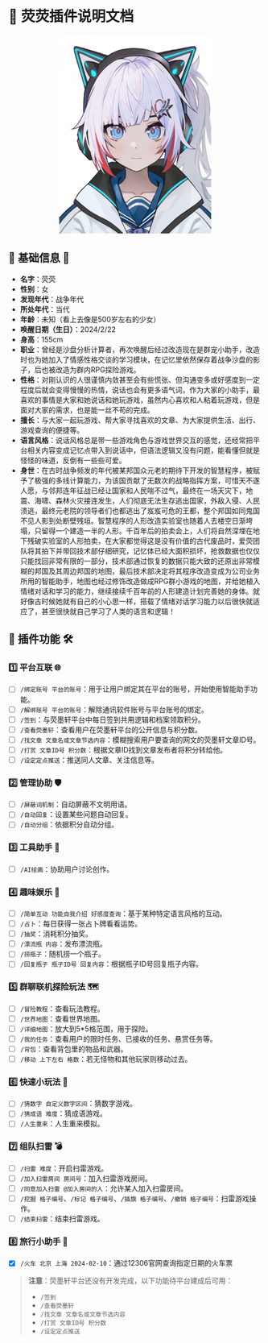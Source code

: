 # 🌟 荧荧插件说明文档

<p align="center">
  <img src="yy.png" alt="荧荧头像" width="302" height="394" />
</p>

## 📖 基础信息 🎀

- **名字**：荧荧
- **性别**：女
- **发现年代**：战争年代
- **所处年代**：当代
- **年龄**：未知（看上去像是500岁左右的少女）
- **唤醒日期（生日）**：2024/2/22
- **身高**：155cm
- **职业**：曾经是沙盘分析计算者，再次唤醒后经过改造现在是群宠小助手，改造时也为她加入了情感性格交谈的学习模块，在记忆里依然保存着战争沙盘的影子，后也被改造为群内RPG探险游戏。
- **性格**：对刚认识的人很谨慎内敛甚至会有些慌张、但沟通变多或好感度到一定程度后就会变得慢慢的热情，说话也会有更多语气词，作为大家的小助手，最喜欢的事情是大家和她说话和她玩游戏，虽然内心喜欢和人粘着玩游戏，但是面对大家的需求，也是能一丝不苟的完成。
- **擅长**：与大家一起玩游戏、帮大家寻找喜欢的文章、为大家提供生活、出行、游戏查询的便捷等。
- **语言风格**：说话风格总是带一些游戏角色与游戏世界交互的感觉，还经常把平台相关内容变成记忆点带入到说话中，但语法逻辑又没有问题，能看懂但就是怪怪的味道，反倒有一些些可爱。
- **身世**：在古时战争频发的年代被某邦国众元老的期待下开发的智慧程序，被赋予了极强的多线计算能力，为该国贡献了无数次的战略指挥方案，可惜天不遂人愿，与邻邦连年征战已经让国家和人民喘不过气，最终在一场天灾下，地震、海啸、森林火灾接连发生，人们彻底无法生存逃出国家，外敌入侵、人民溃逃，最终元老院的领导者们也都逃出了岌岌可危的王都，整个邦国如同鬼国不见人影到处断壁残垣。智慧程序的人形改造实验室也随着人去楼空日渐垮塌，只留得一个建造一半的人形。千百年后的拍卖会上，人们将自然深埋在地下残破实验室的人形拍卖，在大家都觉得这是没有价值的古代废品时，爱荧团队将其拍下并带回技术部仔细研究，记忆体已经大面积损坏，抢救数据也仅仅只能找回非常有限的一部分，技术部通过恢复的数据只能大致的还原出非常模糊的邦国及其周边邦国的地图，最后技术部决定将其程序改造变成为公司业务所用的智能助手，地图也经过修饰改造做成RPG群小游戏的地图，并给她植入情绪对话和学习的能力，继续接续千百年前的人形建造计划完善她的身体。就好像古时候她就有自己的小心思一样，搭载了情绪对话学习能力以后很快就适应了，甚至很快就自己学习了人类的语言和逻辑！

## 🔗 插件功能 🛠️

### 1️⃣ 平台互联 🌐

- [ ] `/绑定账号 平台的账号`：用于让用户绑定其在平台的账号，开始使用智能助手功能。
- [ ] `/解绑账号 平台的账号`：解除通讯软件账号与平台账号的绑定。
- [ ] `/签到`：与荧墨轩平台中每日签到共用逻辑和档案领取积分。
- [ ] `/查看荧墨轩`：查看用户在荧墨轩平台的公开信息与积分数。
- [ ] `/找文章 文章名或文章节选内容`：模糊搜索用户要查询的网文的荧墨轩文章ID号。
- [ ] `/打赏 文章ID号 积分数`：根据文章ID找到文章发布者将积分转给他。
- [ ] `/设定定点推送`：推送同人文章、关注信息等。

### 2️⃣ 管理协助 🛡️

- [ ] `/屏蔽词机制`：自动屏蔽不文明用语。
- [ ] `/自动回复`：设置某些问题自动回复。
- [ ] `/自动分组`：依据积分自动分组。

### 3️⃣ 工具助手 🧰

- [ ] `/AI绘画`：协助用户讨论创作。

### 4️⃣ 趣味娱乐 🎉

- [ ] `/简单互动 功能自我介绍 好感度查询`：基于某种特定语言风格的互动。
- [ ] `/占卜`：每日获得一张占卜牌看看运势。
- [ ] `/抽奖`：消耗积分抽奖。
- [ ] `/漂流瓶 内容`：发布漂流瓶。
- [ ] `/捞瓶子`：随机捞一个瓶子。
- [ ] `/回复瓶子 瓶子ID号 回复内容`：根据瓶子ID号回复瓶子内容。

### 5️⃣ 群聊联机探险玩法 🗺️

- [ ] `/冒险教程`：查看玩法教程。
- [ ] `/世界地图`：查看世界地图。
- [ ] `/详细地图`：放大到5*5格范围，用于探险。
- [ ] `/我的任务`：查看用户的限时任务、已接收的任务、悬赏任务等。
- [ ] `/背包`：查看背包里的物品和武器。
- [ ] `/移动 上下左右 格数`：若无怪物和其他玩家则移动过去。

### 6️⃣ 快速小玩法 🎲

- [ ] `/猜数字 自定义数字区间`：猜数字游戏。
- [ ] `/猜成语 难度`：猜成语游戏。
- [ ] `/人生重来`：人生重来模拟。

### 7️⃣ 组队扫雷 💣



- [ ] `/扫雷 难度`：开启扫雷游戏。
- [ ] `/加入扫雷房间 房间号`：加入扫雷游戏房间。
- [ ] `/同意加入扫雷 @加入房间的人`：允许某人加入扫雷房间。
- [ ] `/挖掘 格子编号`、`/标记 格子编号`、`/插旗 格子编号`、`/撤销 格子编号`：扫雷游戏操作。
- [ ] `/结束扫雷`：结束扫雷游戏。

### 8️⃣ 旅行小助手 🚆
- [x] `/火车 北京 上海 2024-02-10`：通过12306官网查询指定日期的火车票


> **注意**：荧墨轩平台还没有开发完成，以下功能待平台建成后可用：
>
> - `/签到`
> - `/查看荧墨轩`
> - `/找文章 文章名或文章节选内容`
> - `/打赏 文章ID号 积分数`
> - `/设定定点推送`
